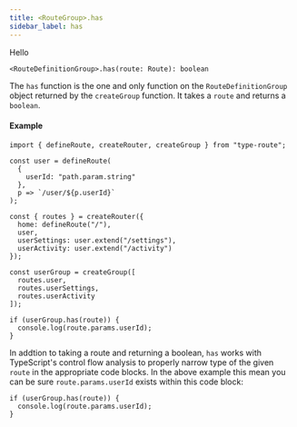 ```yaml
---
title: <RouteGroup>.has
sidebar_label: has
---
```


Hello

```tsx
<RouteDefinitionGroup>.has(route: Route): boolean
```

The `has` function is the one and only function on the `RouteDefinitionGroup` object returned by the `createGroup` function. It takes a `route` and returns a `boolean`.

#### Example

```tsx
import { defineRoute, createRouter, createGroup } from "type-route";

const user = defineRoute(
  {
    userId: "path.param.string"
  },
  p => `/user/${p.userId}`
);

const { routes } = createRouter({
  home: defineRoute("/"),
  user,
  userSettings: user.extend("/settings"),
  userActivity: user.extend("/activity")
});

const userGroup = createGroup([
  routes.user,
  routes.userSettings,
  routes.userActivity
]);

if (userGroup.has(route)) {
  console.log(route.params.userId);
}
```

In addtion to taking a route and returning a boolean, `has` works with TypeScript's control flow analysis to properly narrow type of the given `route` in the appropriate code blocks. In the above example this mean you can be sure `route.params.userId` exists within this code block:

```tsx
if (userGroup.has(route)) {
  console.log(route.params.userId);
}
```
